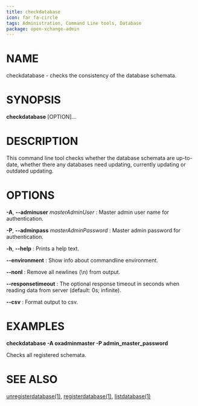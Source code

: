 ```yaml
---
title: checkdatabase
icon: far fa-circle
tags: Administration, Command Line tools, Database
package: open-xchange-admin
---
```


# NAME

checkdatabase - checks the consistency of the database schemata.

# SYNOPSIS

**checkdatabase** [OPTION]...

# DESCRIPTION

This command line tool checks whether the database schemata are up-to-date, whether there any databases need updating, currently updating or outdated updating.

# OPTIONS

**-A**, **--adminuser** *masterAdminUser*
: Master admin user name for authentication.

**-P**, **--adminpass** *masterAdminPassword*
: Master admin password for authentication.

**-h**, **--help**
: Prints a help text.

**--environment**
: Show info about commandline environment.

**--nonl**
: Remove all newlines (\\n) from output.

**--responsetimeout**
: The optional response timeout in seconds when reading data from server (default: 0s; infinite).

**--csv**
: Format output to csv.

# EXAMPLES

**checkdatabase -A oxadminmaster -P admin_master_password**

Checks all registered schemata.

# SEE ALSO

[unregisterdatabase(1)](unregisterdatabase.html), [registerdatabase(1)](registerdatabase.html), [listdatabase(1)](listdatabase.html)


